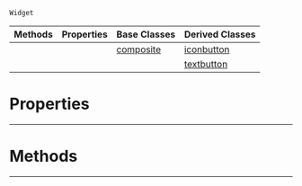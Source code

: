  `Widget`

|Methods|Properties|Base Classes|Derived Classes|
|---|---|---|---|
| | |[composite](https://github.com/ZilchEngine/ZilchDocs/blob/master/code_reference/class_reference/composite.markdown)|[iconbutton](https://github.com/ZilchEngine/ZilchDocs/blob/master/code_reference/class_reference/iconbutton.markdown)|
| | | |[textbutton](https://github.com/ZilchEngine/ZilchDocs/blob/master/code_reference/class_reference/textbutton.markdown)|


 #  Properties


---  
 #  Methods


---  
 

 